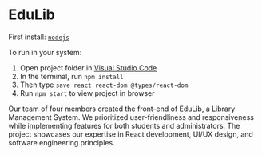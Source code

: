 
# EduLib

  First install:  <code><a href="https://nodejs.org/en/download/">nodejs</a></code>

  To run in your system:
  
  1) Open project folder in <a href="https://code.visualstudio.com/download">Visual Studio Code</a>
  2) In the terminal, run `npm install`
  3) Then type `save react react-dom @types/react-dom`
  4) Run `npm start` to view project in browser

Our team of four members created the front-end of EduLib, a Library Management System. We prioritized user-friendliness and responsiveness while implementing features for both students and administrators. The project showcases our expertise in React development, UI/UX design, and software engineering principles.
  
